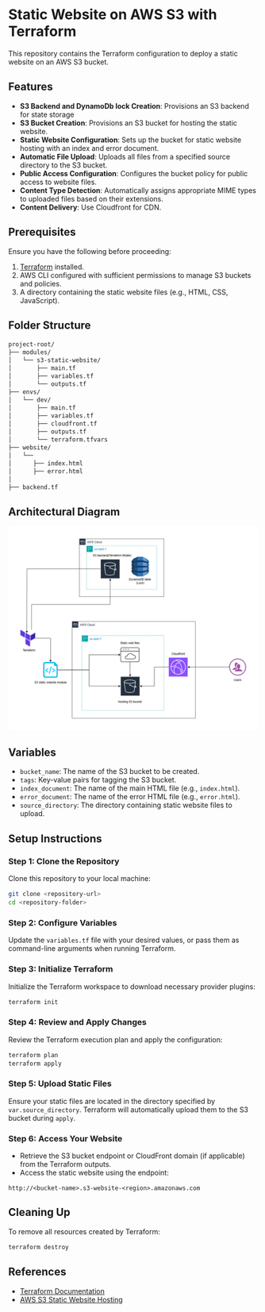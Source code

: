 # Static Website on AWS S3 with Terraform

This repository contains the Terraform configuration to deploy a static website on an AWS S3 bucket.

## Features
- **S3 Backend and DynamoDb lock Creation**: Provisions an S3  backend for state storage
- **S3 Bucket Creation**: Provisions an S3 bucket for hosting the static website.
- **Static Website Configuration**: Sets up the bucket for static website hosting with an index and error document.
- **Automatic File Upload**: Uploads all files from a specified source directory to the S3 bucket.
- **Public Access Configuration**: Configures the bucket policy for public access to website files.
- **Content Type Detection**: Automatically assigns appropriate MIME types to uploaded files based on their extensions.
- **Content Delivery**: Use Cloudfront for CDN.


## Prerequisites
Ensure you have the following before proceeding:
1. [Terraform](https://www.terraform.io/downloads.html) installed.
2. AWS CLI configured with sufficient permissions to manage S3 buckets and policies.
3. A directory containing the static website files (e.g., HTML, CSS, JavaScript).

## Folder Structure
```
project-root/
├── modules/
│   └── s3-static-website/
│       ├── main.tf
│       ├── variables.tf
│       └── outputs.tf
├── envs/
│   └── dev/
│       ├── main.tf
│       ├── variables.tf
│       ├── cloudfront.tf
│       ├── outputs.tf
│       └── terraform.tfvars
├── website/
│   └──
│      ├── index.html
│      ├── error.html
│       
├── backend.tf
```
## Architectural Diagram
![Alt text](https://github.com/Otumiky/static-website/blob/main/static.drawio.png)



## Variables
- `bucket_name`: The name of the S3 bucket to be created.
- `tags`: Key-value pairs for tagging the S3 bucket.
- `index_document`: The name of the main HTML file (e.g., `index.html`).
- `error_document`: The name of the error HTML file (e.g., `error.html`).
- `source_directory`: The directory containing static website files to upload.

## Setup Instructions

### Step 1: Clone the Repository
Clone this repository to your local machine:
```bash
git clone <repository-url>
cd <repository-folder>
```

### Step 2: Configure Variables
Update the `variables.tf` file with your desired values, or pass them as command-line arguments when running Terraform.

### Step 3: Initialize Terraform
Initialize the Terraform workspace to download necessary provider plugins:
```bash
terraform init
```

### Step 4: Review and Apply Changes
Review the Terraform execution plan and apply the configuration:
```bash
terraform plan
terraform apply
```

### Step 5: Upload Static Files
Ensure your static files are located in the directory specified by `var.source_directory`. Terraform will automatically upload them to the S3 bucket during `apply`.

### Step 6: Access Your Website
- Retrieve the S3 bucket endpoint or CloudFront domain (if applicable) from the Terraform outputs.
- Access the static website using the endpoint:
```
http://<bucket-name>.s3-website-<region>.amazonaws.com
```

## Cleaning Up
To remove all resources created by Terraform:
```bash
terraform destroy
```

## References
- [Terraform Documentation](https://developer.hashicorp.com/terraform/docs)
- [AWS S3 Static Website Hosting](https://docs.aws.amazon.com/AmazonS3/latest/dev/WebsiteHosting.html)



